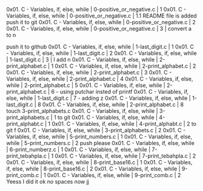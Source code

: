 0x01. C - Variables, if, else, while | 0-positive_or_negative.c | 1
0x01. C - Variables, if, else, while | 0-positive_or_negative.c | 1.1 README file is added
push it to git
0x01. C - Variables, if, else, while | 0-positive_or_negative.c | 2
0x01. C - Variables, if, else, while | 0-positive_or_negative.c | 3 | convert a to n

push it to github
0x01. C - Variables, if, else, while | 1-last_digit.c | 1
0x01. C - Variables, if, else, while | 1-last_digit.c | 2
0x01. C - Variables, if, else, while | 1-last_digit.c | 3 | I add n
0x01. C - Variables, if, else, while | 2-print_alphabet.c | 1
0x01. C - Variables, if, else, while | 2-print_alphabet.c | 2
0x01. C - Variables, if, else, while | 2-print_alphabet.c | 3
0x01. C - Variables, if, else, while | 2-print_alphabet.c | 4
0x01. C - Variables, if, else, while | 2-print_alphabet.c | 5
0x01. C - Variables, if, else, while | 2-print_alphabet.c | 6 - using putchar insted of printf
0x01. C - Variables, if, else, while | 1-last_digit.c | 7 - adding z
0x01. C - Variables, if, else, while | 1-last_digit.c | 8
0x01. C - Variables, if, else, while | 2-print_alphabet.c | 8
touch 3-print_alphabets.c
0x01. C - Variables, if, else, while | 3-print_alphabets.c | 1
to git
0x01. C - Variables, if, else, while | 4-print_alphabt.c | 1
0x01. C - Variables, if, else, while | 4-print_alphabt.c | 2
to git
f
0x01. C - Variables, if, else, while | 3-print_alphabets.c | 2
0x01. C - Variables, if, else, while | 5-print_numbers.c | 1
0x01. C - Variables, if, else, while | 5-print_numbers.c | 2
push please
0x01. C - Variables, if, else, while | 6-print_numberz.c | 1
0x01. C - Variables, if, else, while | 7-print_tebahpla.c | 1
0x01. C - Variables, if, else, while | 7-print_tebahpla.c | 2
0x01. C - Variables, if, else, while | 8-print_base16.c | 1
0x01. C - Variables, if, else, while | 8-print_base16.c | 2
0x01. C - Variables, if, else, while | 9-print_comb.c | 1
0x01. C - Variables, if, else, while | 9-print_comb.c | 2
Yeess I did it
ok no spaces now
jj
